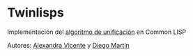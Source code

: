 # Twinlisps

Implementación del [algoritmo de unificación](http://en.wikipedia.org/wiki/Unification_%28computer_science%29#A_unification_algorithm) en Common LISP

Autores: [Alexandra Vicente](http://github.com/rocqetqueen) y [Diego Martín](http://github.com/alternhuman)

